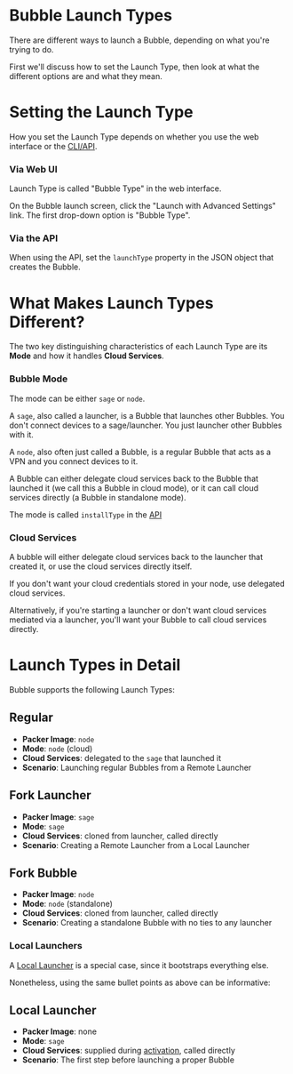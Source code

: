 Bubble Launch Types
===================
There are different ways to launch a Bubble, depending on what you're trying to do.

First we'll discuss how to set the Launch Type, then look at what the different options are and what
they mean.

# Setting the Launch Type
How you set the Launch Type depends on whether you use the web interface or the [CLI/API](https://github.com/getbubblenow/bubble-docs/blob/master/api/README.md).

### Via Web UI
Launch Type is called "Bubble Type" in the web interface.

On the Bubble launch screen, click the "Launch with Advanced Settings" link.
The first drop-down option is "Bubble Type".

### Via the API
When using the API, set the `launchType` property in the JSON object that creates the Bubble. 

# What Makes Launch Types Different?
The two key distinguishing characteristics of each Launch Type are its **Mode** and how it handles **Cloud Services**.

### Bubble Mode
The mode can be either `sage` or `node`.

A `sage`, also called a launcher, is a Bubble that launches other Bubbles.
You don't connect devices to a sage/launcher. You just launcher other Bubbles with it.

A `node`, also often just called a Bubble, is a regular Bubble that acts as a VPN and you connect devices to it.

A Bubble can either delegate cloud services back to the Bubble that launched it (we call this a Bubble in cloud mode),
or it can call cloud services directly (a Bubble in standalone mode).

The mode is called `installType` in the [API](https://github.com/getbubblenow/bubble-docs/blob/master/api/README.md)

### Cloud Services
A bubble will either delegate cloud services back to the launcher that created it,
or use the cloud services directly itself.

If you don't want your cloud credentials stored in your node, use delegated cloud services.

Alternatively, if you're starting a launcher or don't want cloud services mediated via a launcher,
you'll want your Bubble to call cloud services directly.

# Launch Types in Detail
Bubble supports the following Launch Types:
  
## Regular
  * **Packer Image**: `node`
  * **Mode**: `node` (cloud)
  * **Cloud Services**: delegated to the `sage` that launched it
  * **Scenario**: Launching regular Bubbles from a Remote Launcher

## Fork Launcher
  * **Packer Image**: `sage`
  * **Mode**: `sage`
  * **Cloud Services**: cloned from launcher, called directly
  * **Scenario**: Creating a Remote Launcher from a Local Launcher

## Fork Bubble
  * **Packer Image**: `node`
  * **Mode**: `node` (standalone)
  * **Cloud Services**: cloned from launcher, called directly
  * **Scenario**: Creating a standalone Bubble with no ties to any launcher

### Local Launchers
A [Local Launcher](local-launcher.md) is a special case, since it bootstraps everything else.

Nonetheless, using the same bullet points as above can be informative:
 
## Local Launcher
  * **Packer Image**: none
  * **Mode**: `sage`
  * **Cloud Services**: supplied during [activation](activation.md), called directly
  * **Scenario**: The first step before launching a proper Bubble
